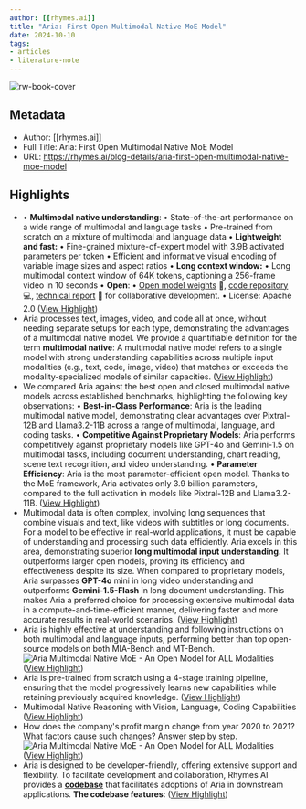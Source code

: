 ```yaml
---
author: [[rhymes.ai]]
title: "Aria: First Open Multimodal Native MoE Model"
date: 2024-10-10
tags: 
- articles
- literature-note
---
```

![rw-book-cover](https://readwise-assets.s3.amazonaws.com/static/images/article1.be68295a7e40.png)

## Metadata
- Author: [[rhymes.ai]]
- Full Title: Aria: First Open Multimodal Native MoE Model
- URL: https://rhymes.ai/blog-details/aria-first-open-multimodal-native-moe-model

## Highlights
- • **Multimodal native understanding**:
  • State-of-the-art performance on a wide range of multimodal and language tasks
  • Pre-trained from scratch on a mixture of multimodal and language data
  • **Lightweight and fast:**
  • Fine-grained mixture-of-expert model with 3.9B activated parameters per token
  • Efficient and informative visual encoding of variable image sizes and aspect ratios
  • **Long context window:**
  • Long multimodal context window of 64K tokens, captioning a 256-frame video in 10 seconds
  • **Open**:
  • [Open model weights](https://huggingface.co/rhymes-ai/Aria) 🤗, [code repository](https://github.com/rhymes-ai/Aria) 💻, [technical report](https://arxiv.org/pdf/2410.05993) 📝 for collaborative development.
  • License: Apache 2.0 ([View Highlight](https://read.readwise.io/read/01j9v9q7k21f6fhhx1s6aqgf1f))
- Aria processes text, images, video, and code all at once, without needing separate setups for each type, demonstrating the advantages of a multimodal native model.
  We provide a quantifiable definition for the term **multimodal native**:
  A multimodal native model refers to a single model with strong understanding capabilities across multiple input modalities (e.g., text, code, image, video) that matches or exceeds the modality-specialized models of similar capacities. ([View Highlight](https://read.readwise.io/read/01j9v9trqc4g29pazgphyxjgdw))
- We compared Aria against the best open and closed multimodal native models across established benchmarks, highlighting the following key observations:
  • **Best-in-Class Performance**: Aria is the leading multimodal native model, demonstrating clear advantages over Pixtral-12B and Llama3.2-11B across a range of multimodal, language, and coding tasks.
  • **Competitive Against Proprietary Models**: Aria performs competitively against proprietary models like GPT-4o and Gemini-1.5 on multimodal tasks, including document understanding, chart reading, scene text recognition, and video understanding.
  • **Parameter Efficiency**: Aria is the most parameter-efficient open model. Thanks to the MoE framework, Aria activates only 3.9 billion parameters, compared to the full activation in models like Pixtral-12B and Llama3.2-11B. ([View Highlight](https://read.readwise.io/read/01j9v9ty05bpr149r2vewgfgxb))
- Multimodal data is often complex, involving long sequences that combine visuals and text, like videos with subtitles or long documents. For a model to be effective in real-world applications, it must be capable of understanding and processing such data efficiently.
  Aria excels in this area, demonstrating superior **long multimodal input understanding.** It outperforms larger open models, proving its efficiency and effectiveness despite its size. When compared to proprietary models, Aria surpasses **GPT-4o** mini in long video understanding and outperforms **Gemini-1.5-Flash** in long document understanding. This makes Aria a preferred choice for processing extensive multimodal data in a compute-and-time-efficient manner, delivering faster and more accurate results in real-world scenarios. ([View Highlight](https://read.readwise.io/read/01j9v9vn9b4616xgsnejmbyw2g))
- Aria is highly effective at understanding and following instructions on both multimodal and language inputs, performing better than top open-source models on both MIA-Bench and MT-Bench.
  ![Aria Multimodal Native MoE - An Open Model for ALL Modalities](https://rhymes.ai/images/blog/Aria-intro-10062024/barChartThree.png) ([View Highlight](https://read.readwise.io/read/01j9v9vwnaee2cag42hdrv3w09))
- Aria is pre-trained from scratch using a 4-stage training pipeline, ensuring that the model progressively learns new capabilities while retaining previously acquired knowledge. ([View Highlight](https://read.readwise.io/read/01j9v9w5h7wzca750tjbgj22m4))
- Multimodal Native Reasoning with Vision, Language, Coding Capabilities ([View Highlight](https://read.readwise.io/read/01j9v9wvbgcwjmk08ykqgjdg5y))
- How does the company's profit margin change from year 2020 to 2021? What factors cause such changes? Answer step by step.
  ![Aria Multimodal Native MoE - An Open Model for ALL Modalities](https://rhymes.ai/images/blog/Aria-intro-10062024/income_statement.png) ([View Highlight](https://read.readwise.io/read/01j9v9x3wtk7ndp7jatyxya34h))
- Aria is designed to be developer-friendly, offering extensive support and flexibility. To facilitate development and collaboration, Rhymes AI provides a [**codebase**](https://github.com/rhymes-ai/Aria) that facilitates adoptions of Aria in downstream applications.
  **The codebase features**: ([View Highlight](https://read.readwise.io/read/01j9v9xw2ynj9v0prgpfqq41g3))
